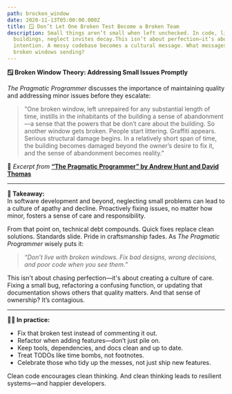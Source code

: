 ```yaml
---
path: brocken_window
date: 2020-11-13T05:00:00.000Z
title: 🪟 Don’t Let One Broken Test Become a Broken Team
description: Small things aren’t small when left unchecked. In code, like in
  buildings, neglect invites decay.This isn’t about perfection—it’s about
  intention. A messy codebase becomes a cultural message. What messages are your
  broken windows sending?
---
```

**🪟 Broken Window Theory: Addressing Small Issues Promptly**

*The Pragmatic Programmer* discusses the importance of maintaining quality and addressing minor issues before they escalate:

> "One broken window, left unrepaired for any substantial length of time, instills in the inhabitants of the building a sense of abandonment—a sense that the powers that be don’t care about the building. So another window gets broken. People start littering. Graffiti appears. Serious structural damage begins. In a relatively short span of time, the building becomes damaged beyond the owner’s desire to fix it, and the sense of abandonment becomes reality."

📖 *Excerpt from* **[“The Pragmatic Programmer” by Andrew Hunt and David Thomas](https://pragprog.com/titles/tpp20/the-pragmatic-programmer-20th-anniversary-edition/)**

- - -

**🧠 Takeaway:**\
In software development and beyond, neglecting small problems can lead to a culture of apathy and decline. Proactively fixing issues, no matter how minor, fosters a sense of care and responsibility.

From that point on, technical debt compounds. Quick fixes replace clean solutions. Standards slide. Pride in craftsmanship fades. As *The Pragmatic Programmer* wisely puts it:

> *“Don’t live with broken windows. Fix bad designs, wrong decisions, and poor code when you see them.”*

This isn't about chasing perfection—it's about creating a culture of care.  
Fixing a small bug, refactoring a confusing function, or updating that documentation shows others that quality matters. And that sense of ownership? It’s contagious.

---

**👨‍💻 In practice:**  
- Fix that broken test instead of commenting it out.  
- Refactor when adding features—don’t just pile on.  
- Keep tools, dependencies, and docs clean and up to date.  
- Treat TODOs like time bombs, not footnotes.  
- Celebrate those who tidy up the messes, not just ship new features.

Clean code encourages clean thinking. And clean thinking leads to resilient systems—and happier developers.

